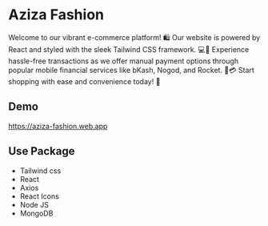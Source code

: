 
# Aziza Fashion
Welcome to our vibrant e-commerce platform! 🛍️ Our website is powered by React and styled with the sleek Tailwind CSS framework. 💻💅 Experience hassle-free transactions as we offer manual payment options through popular mobile financial services like bKash, Nogod, and Rocket. 💸💳 Start shopping with ease and convenience today! 🚀






## Demo

https://aziza-fashion.web.app
## Use Package
- Tailwind css
- React
- Axios
- React Icons
- Node JS
- MongoDB